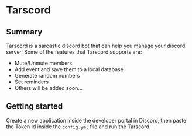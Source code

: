 # Tarscord

## Summary
Tarscord is a sarcastic discord bot that can help you manage your discord server. Some of the features that Tarscord supports are:

* Mute/Unmute members
* Add event and save them to a local database
* Generate random numbers
* Set reminders
* Others will be added soon...


## Getting started
Create a new application inside the developer portal in Discord, then paste the Token Id inside the ```config.yml``` file and run the Tarscord.
